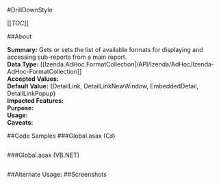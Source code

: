 #DrillDownStyle

[[_TOC_]]

##About

**Summary:**  Gets or sets the list of available formats for displaying and accessing sub-reports from a main report.   
**Data Type:** [[Izenda.AdHoc.FormatCollection|/API/Izenda/AdHoc/Izenda-AdHoc-FormatCollection]]  
**Accepted Values:**   
**Default Value:** {DetailLink, DetailLinkNewWindow, EmbeddedDetail, DetailLinkPopup}  
**Impacted Features:**   
**Purpose:**   
**Usage:**   
**Caveats:**   

##Code Samples
###Global.asax (C♯)

```csharp
```

###Global.asax (VB.NET)

```visualbasic
```
##Alternate Usage: 
##Screenshots
